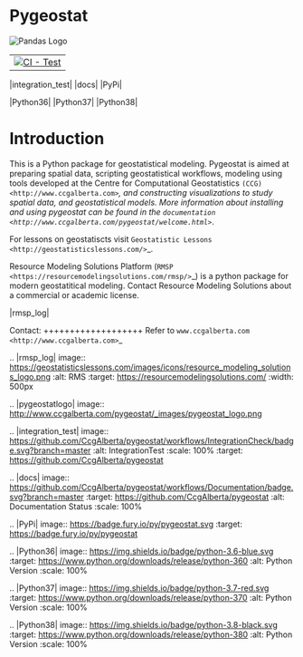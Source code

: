 # Pygeostat

<picture align="center">
  <source media="(prefers-color-scheme: dark)" srcset="http://www.ccgalberta.com/pygeostat/_images/pygeostat_logo.png">
  <img alt="Pandas Logo" src="http://www.ccgalberta.com/pygeostat/_images/pygeostat_logo.png">
</picture> 

||
| --- |
| [![CI - Test](https://github.com/CcgAlberta/pygeostat/workflows/IntegrationCheck/badge.svg?branch=master)]( https://github.com/CcgAlberta/pygeostat) |

|integration_test| |docs| |PyPi| 

|Python36| |Python37| |Python38|

# Introduction

This is a Python package for geostatistical modeling. Pygeostat is aimed at preparing spatial data, scripting geostatistical workflows, modeling using tools developed at the Centre for Computational Geostatistics `(CCG) <http://www.ccgalberta.com>`_, and constructing visualizations to study spatial data, and geostatistical models. More information about installing and using pygeostat can be found in the `documentation <http://www.ccgalberta.com/pygeostat/welcome.html>`_.

For lessons on geostatiscts visit `Geostatistic Lessons <http://geostatisticslessons.com/>`_.

Resource Modeling Solutions Platform (`RMSP <https://resourcemodelingsolutions.com/rmsp/>`_) is a python package for modern geostatitical modeling. Contact Resource Modeling Solutions about a commercial or academic license.

|rmsp_log|

Contact:
+++++++++++++++++++
Refer to `www.ccgalberta.com <http://www.ccgalberta.com>`_

.. |rmsp_log| image:: https://geostatisticslessons.com/images/icons/resource_modeling_solutions_logo.png
    :alt: RMS
    :target: https://resourcemodelingsolutions.com/
    :width: 500px

.. |pygeostatlogo| image:: http://www.ccgalberta.com/pygeostat/_images/pygeostat_logo.png

.. |integration_test| image:: https://github.com/CcgAlberta/pygeostat/workflows/IntegrationCheck/badge.svg?branch=master
    :alt: IntegrationTest
    :scale: 100%
    :target: https://github.com/CcgAlberta/pygeostat

.. |docs| image:: https://github.com/CcgAlberta/pygeostat/workflows/Documentation/badge.svg?branch=master
    :target: https://github.com/CcgAlberta/pygeostat
    :alt: Documentation Status
    :scale: 100%

.. |PyPi| image:: https://badge.fury.io/py/pygeostat.svg
    :target: https://badge.fury.io/py/pygeostat

.. |Python36| image:: https://img.shields.io/badge/python-3.6-blue.svg
    :target: https://www.python.org/downloads/release/python-360
    :alt: Python Version
    :scale: 100%

.. |Python37| image:: https://img.shields.io/badge/python-3.7-red.svg
    :target: https://www.python.org/downloads/release/python-370
    :alt: Python Version
    :scale: 100%

.. |Python38| image:: https://img.shields.io/badge/python-3.8-black.svg
    :target: https://www.python.org/downloads/release/python-380
    :alt: Python Version
    :scale: 100%
